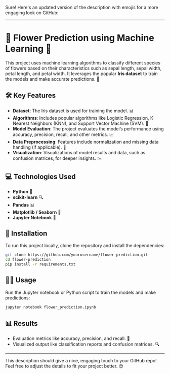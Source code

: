 Sure! Here's an updated version of the description with emojis for a more engaging look on GitHub:

---

# 🌸 Flower Prediction using Machine Learning 🌸

This project uses machine learning algorithms to classify different species of flowers based on their characteristics such as sepal length, sepal width, petal length, and petal width. It leverages the popular **Iris dataset** to train the models and make accurate predictions. 🌺

## 🛠 Key Features
- **Dataset**: The Iris dataset is used for training the model. 📊
- **Algorithms**: Includes popular algorithms like Logistic Regression, K-Nearest Neighbors (KNN), and Support Vector Machine (SVM). 🤖
- **Model Evaluation**: The project evaluates the model’s performance using accuracy, precision, recall, and other metrics. 📈
- **Data Preprocessing**: Features include normalization and missing data handling (if applicable). 🔧
- **Visualization**: Visualizations of model results and data, such as confusion matrices, for deeper insights. 📉

## 💻 Technologies Used
- **Python** 🐍
- **scikit-learn** 🔍
- **Pandas** 📊
- **Matplotlib / Seaborn** 🎨
- **Jupyter Notebook** 📓

## 🚀 Installation
To run this project locally, clone the repository and install the dependencies:

```bash
git clone https://github.com/yourusername/flower-prediction.git
cd flower-prediction
pip install -r requirements.txt
```

## 🏃‍♂️ Usage
Run the Jupyter notebook or Python script to train the models and make predictions:

```bash
jupyter notebook flower_prediction.ipynb
```

## 📊 Results
- Evaluation metrics like accuracy, precision, and recall. 🏅
- Visualized output like classification reports and confusion matrices. 🔍

---

This description should give a nice, engaging touch to your GitHub repo! Feel free to adjust the details to fit your project better. 😊
